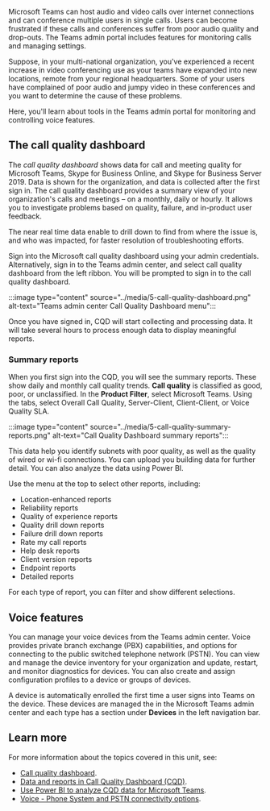 Microsoft Teams can host audio and video calls over internet connections and can conference multiple users in single calls. Users can become frustrated if these calls and conferences suffer from poor audio quality and drop-outs. The Teams admin portal includes features for monitoring calls and managing settings.

Suppose, in your multi-national organization, you've experienced a recent increase in video conferencing use as your teams have expanded into new locations, remote from your regional headquarters. Some of your users have complained of poor audio and jumpy video in these conferences and you want to determine the cause of these problems.

Here, you'll learn about tools in the Teams admin portal for monitoring and controlling voice features.

## The call quality dashboard

The *call quality dashboard* shows data for call and meeting quality for Microsoft Teams, Skype for Business Online, and Skype for Business Server 2019. Data is shown for the organization, and data is collected after the first sign in.
The call quality dashboard provides a summary view of your organization's calls and meetings – on a monthly, daily or hourly. It allows you to investigate problems based on quality, failure, and in-product user feedback.

The near real time data enable to drill down to find from where the issue is, and who was impacted, for faster resolution of troubleshooting efforts. 

Sign into the Microsoft call quality dashboard using your admin credentials. Alternatively, sign in to the Teams admin center, and select call quality dashboard from the left ribbon. You will be prompted to sign in to the call quality dashboard.

:::image type="content" source="../media/5-call-quality-dashboard.png" alt-text="Teams admin center Call Quality Dashboard menu":::

Once you have signed in, CQD will start collecting and processing data. It will take several hours to process enough data to display meaningful reports.

### Summary reports

When you first sign into the CQD, you will see the summary reports. These show daily and monthly call quality trends. **Call quality** is classified as good, poor, or unclassified. In the **Product Filter**, select Microsoft Teams.  Using the tabs, select Overall Call Quality, Server-Client, Client-Client, or Voice Quality SLA.

:::image type="content" source="../media/5-call-quality-summary-reports.png" alt-text="Call Quality Dashboard summary reports":::

This data help you identify subnets with poor quality, as well as the quality of wired or wi-fi connections. You can upload you building data for further detail. You can also analyze the data using Power BI.

Use the menu at the top to select other reports, including:

- Location-enhanced reports
- Reliability reports
- Quality of experience reports
- Quality drill down reports
- Failure drill down reports
- Rate my call reports
- Help desk reports
- Client version reports
- Endpoint reports
- Detailed reports 

For each type of report, you can filter and show different selections.

## Voice features

You can manage your voice devices from the Teams admin center. Voice provides private branch exchange (PBX) capabilities, and options for connecting to the public switched telephone network (PSTN). You can view and manage the device inventory for your organization and update, restart, and monitor diagnostics for devices. You can also create and assign configuration profiles to a device or groups of devices.

A device is automatically enrolled the first time a user signs into Teams on the device. These devices are managed the in the Microsoft Teams admin center and each type has a section under **Devices** in the left navigation bar.

## Learn more

For more information about the topics covered in this unit, see:

- [Call quality dashboard](https://docs.microsoft.com/microsoftteams/business-voice/analytics-dashboard).
- [Data and reports in Call Quality Dashboard (CQD)](https://docs.microsoft.com/microsoftteams/cqd-data-and-reports).
- [Use Power BI to analyze CQD data for Microsoft Teams](https://docs.microsoft.com/microsoftteams/cqd-power-bi-query-templates).
- [Voice - Phone System and PSTN connectivity options](https://docs.microsoft.com/microsoftteams/cloud-voice-landing-page).
